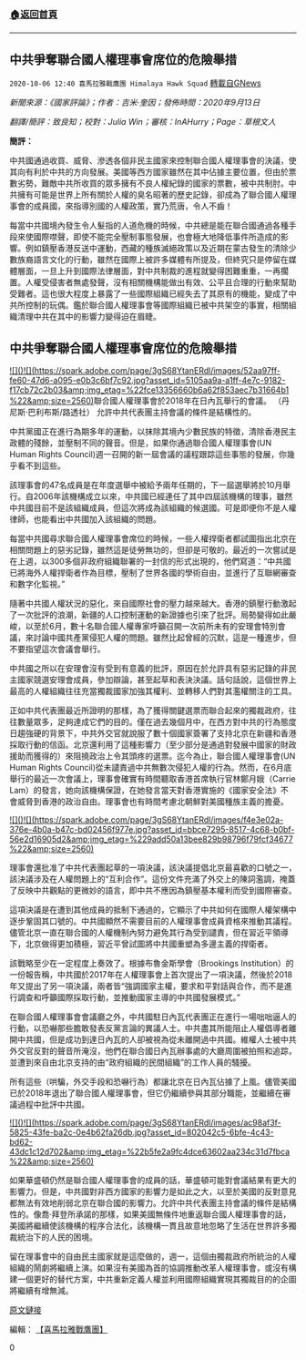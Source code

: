 ###  [:house:返回首頁](https://github.com/ourhimalayas/txt)
---

## 中共爭奪聯合國人權理事會席位的危險舉措
`2020-10-06 12:40 喜馬拉雅戰鷹團 Himalaya Hawk Squad` [轉載自GNews](https://gnews.org/zh-hant/406662/)

*新聞來源：《國家評論》；作者：吉米·奎因；發佈時間：2020年9月13日*

*翻譯/簡評：致良知；校對：Julia Win；審核：InAHurry；Page：草根文人*

**簡評：**

中共國通過收買、威脅、滲透各個非民主國家來控制聯合國人權理事會的決議，使其向有利於中共的方向發展。美國等西方國家雖然在其中佔據主要位置，但由於票數劣勢，難敵中共所收買的眾多擁有不良人權紀錄的國家的票數，被中共制肘。中共擁有可能是世界上所有關於人權的臭名昭著的歷史記錄，卻成為了聯合國人權理事會的成員國，來指導別國的人權政策，實乃荒唐，令人不齒！

每當中共國境內發生令人髮指的人道危機的時候，中共總是能在聯合國通過各種手段來使國際噤聲，即使不能完全壓制事態發展，也會極大地降低事件所造成的影響。例如鎮壓香港反送中運動，西藏的種族滅絕政策以及近期在蒙古發生的清除少數族裔語言文化的行動，雖然在國際上被許多媒體有所提及，但終究只是停留在媒體層面，一旦上升到國際法律層面，對中共制裁的進程就變得困難重重，一再擱置。人權受侵害者無處發聲，沒有相關機構能做出有效、公平且合理的行動來幫助受難者。這也很大程度上暴露了一些國際組織已經失去了其原有的機能，變成了中共所控制的玩偶。鑑於聯合國人權理事會等國際組織已被中共架空的事實，相關組織清理中共在其中的影響力變得迫在眉睫。

## **中共爭奪聯合國人權理事會席位的危險舉措**
[!\[\]()!\[\](https://spark.adobe.com/page/3gS68YtanERdl/images/52aa97ff-fe60-47d6-a095-e0b3c6bf7c92.jpg?asset_id=5105aa9a-a1ff-4e7c-9182-f17cb72c2b03&amp;img_etag=%22fce13356660b6a62f853aec7b31664b1%22&amp;size=2560)](https://spark.adobe.com/page/3gS68YtanERdl/images/52aa97ff-fe60-47d6-a095-e0b3c6bf7c92.jpg?asset_id=5105aa9a-a1ff-4e7c-9182-f17cb72c2b03&amp;img_etag=%22fce13356660b6a62f853aec7b31664b1%22&amp;size=1024)聯合國人權理事會於2018年在日內瓦舉行的會議。 （丹尼斯·巴利布斯/路透社）
允許中共代表團主持會議的條件是結構性的。

中共黨國正在進行為期多年的運動，以抹除其境內少數民族的特徵，清除香港民主政體的殘餘，並壓制不同的聲音。但是，如果你通過聯合國人權理事會(UN Human Rights Council)週一召開的新一屆會議的議程跟踪這些事態的發展，你幾乎看不到這些。

該理事會的47名成員是在年度選舉中被給予兩年任期的，下一屆選舉將於10月舉行。自2006年該機構成立以來，中共國已經連任了其中四屆該機構的理事，雖然中共國目前不是該組織成員，但這次將成為該組織的候選國。可是即便你不是人權律師，也能看出中共國加入該組織的問題。

每當中共國尋求聯合國人權理事會席位的時候，一些人權捍衛者都試圖指出北京在相關問題上的惡劣記錄，雖然這是徒勞無功的，但卻是可敬的。最近的一次嘗試是在上週，以300多個非政府組織聯署的一封信的形式出現的，他們寫道：“中共國已將海外人權捍衛者作為目標，壓制了世界各國的學術自由，並進行了互聯網審查和數字化監視。”

隨著中共國人權狀況的惡化，來自國際社會的壓力越來越大。香港的鎮壓行動激起了一次批評的浪潮，新疆的人口控制運動的新證據也引來了批評。局勢變得如此嚴峻，以至於6月，數十名聯合國人權專家呼籲召開一次前所未有的安理會特別會議，來討論中國共產黨侵犯人權的問題。雖然比起曾經的沉默，這是一種進步，但不要指望這次會議會舉行。

中共國之所以在安理會沒有受到有意義的批評，原因在於允許具有惡劣記錄的非民主國家競選安理會成員，參加辯論，甚至起草和表決決議。話句話說，這個世界上最高的人權組織往往充當獨裁國家加強其權利、並轉移人們對其濫權關注的工具。

正如中共代表團最近所證明的那樣，為了獲得關鍵選票而聯合起來的獨裁政府，往往數量眾多，足夠達成它們的目的。僅在過去幾個月中，在西方對中共的行為態度日趨強硬的背景下，中共外交官就說服了數十個國家簽署了支持北京在新疆和香港採取行動的信函。北京還利用了這種影響力（至少部分是通過對發展中國家的財政援助而獲得的）來阻撓政治上令其頭疼的選票。迄今為止，聯合國人權理事會(UN Human Rights Council)從未譴責過中共無數次侵犯人權的行為。然而，在6月底舉行的最近一次會議上，理事會確實有時間聽取香港首席執行官林鄭月娥（Carrie Lam）的發言，她向該機構保證，在她發言當天對香港實施的《國家安全法》不會威脅到香港的政治自由。理事會也有時間考慮北朝鮮對美國種族主義的擔憂。

[!\[\]()!\[\](https://spark.adobe.com/page/3gS68YtanERdl/images/f4e3e02a-376e-4b0a-b47c-bd02456f977e.jpg?asset_id=bbce7295-8517-4c68-b0bf-56e2d16905d2&amp;img_etag=%229add50a13bee829b98796f79fcf34677%22&amp;size=2560)](https://spark.adobe.com/page/3gS68YtanERdl/images/f4e3e02a-376e-4b0a-b47c-bd02456f977e.jpg?asset_id=bbce7295-8517-4c68-b0bf-56e2d16905d2&amp;img_etag=%229add50a13bee829b98796f79fcf34677%22&amp;size=1024)

理事會還批准了中共代表團起草的一項決議，該決議提倡北京最喜歡的口號之一，該決議涉及在人權問題上的“互利合作”。這份文件充滿了外交上的陳詞濫調，掩蓋了反映中共觀點的更微妙的語言，即中共不應因為鎮壓基本權利而受到國際審查。

這項決議是在遭到其他成員的抵制下通過的，它顯示了中共如何在國際人權架構中逐步鞏固其口號的。中共國顯然不需要目前的人權理事會成員資格來推動其議程。儘管北京一直在聯合國的人權機制內努力避免其行為受到譴責，但在習近平領導下，北京做得更加積極，習近平曾試圖將中共國重塑為多邊主義的捍衛者。

該戰略至少在一定程度上奏效了。根據布魯金斯學會（Brookings Institution）的一份報告稱，中共國於2017年在人權理事會上首次提出了一項決議，然後於2018年又提出了另一項決議，兩者皆“強調國家主權，要求和平對話與合作，而不是進行調查和呼籲國際採取行動，並推動國家主導的中共國發展模式。”

在聯合國人權理事會會議廳之外，中共國駐日內瓦代表團正在進行一場咄咄逼人的行動，以恐嚇那些膽敢發表反黨言論的異議人士。中共盡其所能阻止人權倡導者離開中共國，但是成功到達日內瓦的人卻被視為從未離開過中共國。維權人士被中共外交官反對的聲音所淹沒，他們在聯合國日內瓦辦事處的大廳周圍被拍照和追踪，並遭到來自由北京支持的由“政府組織的民間組織”的工作人員的騷擾。

所有這些（哄騙，外交手段和恐嚇行為）都讓北京在日內瓦佔據了上風。儘管美國已於2018年退出了聯合國人權理事會，但它仍繼續參與其部分職能，並繼續在審議過程中批評中共國。

[!\[\]()!\[\](https://spark.adobe.com/page/3gS68YtanERdl/images/ac98af3f-5825-43fe-ba2c-0e4b62fa26db.jpg?asset_id=802042c5-6bfe-4c43-bd62-43dc1c12d702&amp;img_etag=%22b5fe2a9fc4dce63602aa234c31d7fbca%22&amp;size=2560)](https://spark.adobe.com/page/3gS68YtanERdl/images/ac98af3f-5825-43fe-ba2c-0e4b62fa26db.jpg?asset_id=802042c5-6bfe-4c43-bd62-43dc1c12d702&amp;img_etag=%22b5fe2a9fc4dce63602aa234c31d7fbca%22&amp;size=1024)

如果華盛頓仍然是聯合國人權理事會的成員的話，華盛頓可能對會議結果有更大的影響力。但是，中共國對非西方國家的影響力是如此之大，以至於美國的反對意見都無法有效地削弱北京在聯合國的影響力。允許中共代表團主持會議的條件是結構性的。像喬·拜登所承諾的那樣，如果美國無條件地重返聯合國人權理事會的話，美國將繼續使該機構的程序合法化，該機構一貫且故意地忽略了生活在世界許多獨裁統治下的人民的困境。

留在理事會中的自由民主國家就是這麼做的，週一，這個由獨裁政府所統治的人權組織的鬧劇將繼續上演。如果沒有美國為首的協調推動改革人權理事會，或沒有構建一個更好的替代方案，中共重新定義人權並利用國際組織實現其獨裁目的的企圖將繼續有增無減。

[原文鏈接](https://www.nationalreview.com/2020/09/the-chinese-communist-partys-dangerous-bid-for-the-u-n-human-rights-council/)

編輯： [【喜馬拉雅戰鷹團】](https://spark.adobe.com/page/3gS68YtanERdl/)

0
